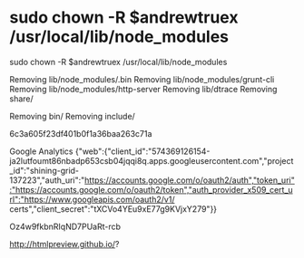 # sudo chown -R $andrewtruex /usr/local/lib/node_modules

sudo chown -R $andrewtruex /usr/local/lib/node_modules

Removing lib/node_modules/.bin
Removing lib/node_modules/grunt-cli
Removing lib/node_modules/http-server
Removing lib/dtrace
Removing share/

Removing bin/
Removing include/

6c3a605f23df401b0f1a36baa263c71a

Google Analytics
{"web":{"client_id":"574369126154-ja2lutfoumt86nbadp653csb04jqqi8q.apps.googleusercontent.com","project_id":"shining-grid-137223","auth_uri":"https://accounts.google.com/o/oauth2/auth","token_uri":"https://accounts.google.com/o/oauth2/token","auth_provider_x509_cert_url":"https://www.googleapis.com/oauth2/v1/
certs","client_secret":"tXCVo4YEu9xE77g9KVjxY279"}}

Oz4w9fkbnRIqND7PUaRt-rcb

http://htmlpreview.github.io/?
